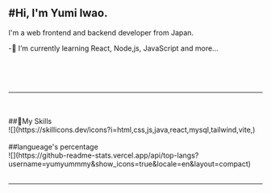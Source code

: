 #Hi, I'm Yumi Iwao.<br>
---
I'm a web frontend and backend developer from Japan.<br>




-🌱 I’m currently learning React, Node,js, JavaScript and more...<br>

<br>
<br>
<br>

---
<br>
<br>
##🌳My Skills
<br>
![](https://skillicons.dev/icons?i=html,css,js,java,react,mysql,tailwind,vite,)
<br>
<br>
##langueage's percentage
<br>
![](https://github-readme-stats.vercel.app/api/top-langs?username=yumyummmy&show_icons=true&locale=en&layout=compact)
<br>
<br>

---

